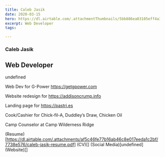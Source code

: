 ```yaml
---
title: Caleb Jasik
date: 2020-03-15
hero: https://dl.airtable.com/.attachmentThumbnails/5bb886ea03105eff4a3b739272dc6e5c/20e59e6a
excerpt: Web Developer 
tags: 

---
```


### Caleb Jasik
## Web Developer 

undefined

Web Dev for G-Power https://getgpower.com

Website redesign for https://addisoncrump.info

Landing page for https://pastri.es

Cook/Cashier for Chick-fil-A, Duddley’s Draw, Chicken Oil

Camp Counselor at Camp Wilderness Ridge

(Resume)[https://dl.airtable.com/.attachments/af5c46fe77b16ab46c8e017eeda1c2bf/7738e576/caleb-jasik-resume.pdf]
(CV)[]
(Social Media)[undefined]
(Website)[]

